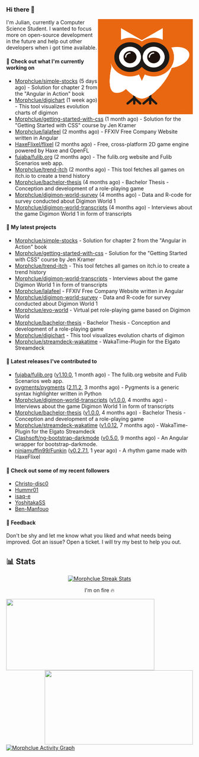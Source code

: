 ### Hi there 👋


<img align="right" src="https://github.com/Morphclue/Morphclue/blob/master/assets/animated-logo.gif" alt="Animated Logo" width="256" height="256" />
I'm Julian, currently a Computer Science Student. 
I wanted to focus more on open-source development in the future and help out other developers when i got time available.

#### 👷 Check out what I'm currently working on

- [Morphclue/simple-stocks](https://github.com/Morphclue/simple-stocks) (5 days ago) - Solution for chapter 2 from the &#34;Angular in Action&#34; book
- [Morphclue/digichart](https://github.com/Morphclue/digichart) (1 week ago) - This tool visualizes evolution charts of digimon
- [Morphclue/getting-started-with-css](https://github.com/Morphclue/getting-started-with-css) (1 month ago) - Solution for the &#34;Getting Started with CSS&#34; course by Jen Kramer
- [Morphclue/lalafeel](https://github.com/Morphclue/lalafeel) (2 months ago) - FFXIV Free Company Website written in Angular
- [HaxeFlixel/flixel](https://github.com/HaxeFlixel/flixel) (2 months ago) - Free, cross-platform 2D game engine powered by Haxe and OpenFL
- [fujaba/fulib.org](https://github.com/fujaba/fulib.org) (2 months ago) - The fulib.org website and Fulib Scenarios web app.
- [Morphclue/trend-itch](https://github.com/Morphclue/trend-itch) (2 months ago) - This tool fetches all games on itch.io to create a trend history
- [Morphclue/bachelor-thesis](https://github.com/Morphclue/bachelor-thesis) (4 months ago) - Bachelor Thesis - Conception and development of a role-playing game
- [Morphclue/digimon-world-survey](https://github.com/Morphclue/digimon-world-survey) (4 months ago) - Data and R-code for survey conducted about Digimon World 1
- [Morphclue/digimon-world-transcripts](https://github.com/Morphclue/digimon-world-transcripts) (4 months ago) - Interviews about the game Digimon World 1 in form of transcripts

#### 🌱 My latest projects

- [Morphclue/simple-stocks](https://github.com/Morphclue/simple-stocks) - Solution for chapter 2 from the &#34;Angular in Action&#34; book
- [Morphclue/getting-started-with-css](https://github.com/Morphclue/getting-started-with-css) - Solution for the &#34;Getting Started with CSS&#34; course by Jen Kramer
- [Morphclue/trend-itch](https://github.com/Morphclue/trend-itch) - This tool fetches all games on itch.io to create a trend history
- [Morphclue/digimon-world-transcripts](https://github.com/Morphclue/digimon-world-transcripts) - Interviews about the game Digimon World 1 in form of transcripts
- [Morphclue/lalafeel](https://github.com/Morphclue/lalafeel) - FFXIV Free Company Website written in Angular
- [Morphclue/digimon-world-survey](https://github.com/Morphclue/digimon-world-survey) - Data and R-code for survey conducted about Digimon World 1
- [Morphclue/evo-world](https://github.com/Morphclue/evo-world) - Virtual pet role-playing game based on Digimon World
- [Morphclue/bachelor-thesis](https://github.com/Morphclue/bachelor-thesis) - Bachelor Thesis - Conception and development of a role-playing game
- [Morphclue/digichart](https://github.com/Morphclue/digichart) - This tool visualizes evolution charts of digimon
- [Morphclue/streamdeck-wakatime](https://github.com/Morphclue/streamdeck-wakatime) - WakaTime-Plugin for the Elgato Streamdeck 

#### 🔭 Latest releases I've contributed to

- [fujaba/fulib.org](https://github.com/fujaba/fulib.org) ([v1.10.0](https://github.com/fujaba/fulib.org/releases/tag/v1.10.0), 1 month ago) - The fulib.org website and Fulib Scenarios web app.
- [pygments/pygments](https://github.com/pygments/pygments) ([2.11.2](https://github.com/pygments/pygments/releases/tag/2.11.2), 3 months ago) - Pygments is a generic syntax highlighter written in Python
- [Morphclue/digimon-world-transcripts](https://github.com/Morphclue/digimon-world-transcripts) ([v1.0.0](https://github.com/Morphclue/digimon-world-transcripts/releases/tag/v1.0.0), 4 months ago) - Interviews about the game Digimon World 1 in form of transcripts
- [Morphclue/bachelor-thesis](https://github.com/Morphclue/bachelor-thesis) ([v1.0.0](https://github.com/Morphclue/bachelor-thesis/releases/tag/v1.0.0), 4 months ago) - Bachelor Thesis - Conception and development of a role-playing game
- [Morphclue/streamdeck-wakatime](https://github.com/Morphclue/streamdeck-wakatime) ([v1.0.12](https://github.com/Morphclue/streamdeck-wakatime/releases/tag/v1.0.12), 7 months ago) - WakaTime-Plugin for the Elgato Streamdeck 
- [Clashsoft/ng-bootstrap-darkmode](https://github.com/Clashsoft/ng-bootstrap-darkmode) ([v0.5.0](https://github.com/Clashsoft/ng-bootstrap-darkmode/releases/tag/v0.5.0), 9 months ago) - An Angular wrapper for bootstrap-darkmode.
- [ninjamuffin99/Funkin](https://github.com/ninjamuffin99/Funkin) ([v0.2.7.1](https://github.com/ninjamuffin99/Funkin/releases/tag/v0.2.7.1), 1 year ago) - A rhythm game made with HaxeFlixel

#### 👯 Check out some of my recent followers

- [Christo-disc0](https://github.com/Christo-disc0)
- [Hummr01](https://github.com/Hummr01)
- [isaq-e](https://github.com/isaq-e)
- [YoshitakaSS](https://github.com/YoshitakaSS)
- [Ben-Manfouo](https://github.com/Ben-Manfouo)

#### 💬 Feedback
Don't be shy and let me know what you liked and what needs being improved. 
Got an issue? Open a ticket. I will try my best to help you out.

## 📊 Stats

<p align="center">
  <a href="https://github.com/DenverCoder1/github-readme-streak-stats">
    <img title="🔥 Streak Stats" alt="Morphclue Streak Stats" src="http://github-readme-streak-stats.herokuapp.com?user=Morphclue&theme=dark"/>
  </a>
  <p align="center">I'm on fire 🔥</p>
</p>


<a href="https://github.com/anuraghazra/github-readme-stats">
  <img align="left" 
  src="https://github-readme-stats.vercel.app/api?username=Morphclue&show_icons=true&theme=dark&count_private=true&icon_color=0075ff&include_all_commits=true&custom_title=Morphclue%27s+GitHub+Stats"
  height="192px" width="400px"/>
</a>
<a href="https://github.com/anuraghazra/github-readme-stats">
  <img align="right" src="https://github-readme-stats.vercel.app/api/wakatime?username=Morphclue&theme=dark&layout=compact&langs_count=10" height="200px" width="400px"/>
</a>



<a href="https://github.com/ashutosh00710/github-readme-activity-graph"><img alt="Morphclue Activity Graph" 
src="https://activity-graph.herokuapp.com/graph?username=Morphclue&bg_color=141414&color=FFFFFF&line=ea8204&point=c3c3c3&hide_border=true" /></a>
